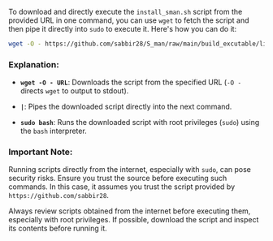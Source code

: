 To download and directly execute the `install_sman.sh` script from the provided URL in one command, you can use `wget` to fetch the script and then pipe it directly into `sudo` to execute it. Here's how you can do it:

```bash
wget -O - https://github.com/sabbir28/S_man/raw/main/build_excutable/linux/install_sman.sh | sudo bash
```

### Explanation:

- **`wget -O - URL`**: Downloads the script from the specified URL (`-O -` directs `wget` to output to stdout).
  
- **`|`**: Pipes the downloaded script directly into the next command.
  
- **`sudo bash`**: Runs the downloaded script with root privileges (`sudo`) using the `bash` interpreter.

### Important Note:

Running scripts directly from the internet, especially with `sudo`, can pose security risks. Ensure you trust the source before executing such commands. In this case, it assumes you trust the script provided by `https://github.com/sabbir28`.

Always review scripts obtained from the internet before executing them, especially with root privileges. If possible, download the script and inspect its contents before running it.
